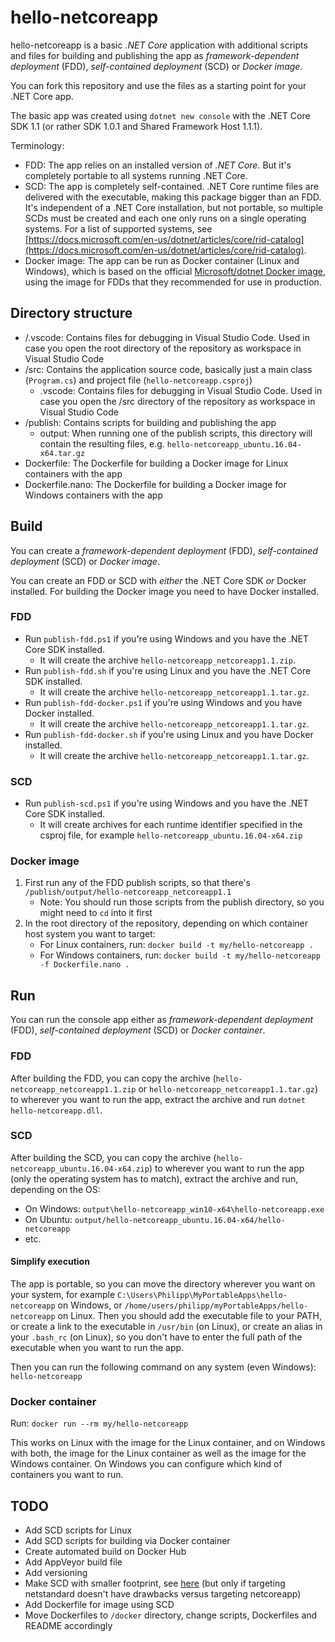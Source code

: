 hello-netcoreapp
================

hello-netcoreapp is a basic *.NET Core* application with additional scripts and files for building and publishing the app as *framework-dependent deployment* (FDD), *self-contained deployment* (SCD) or *Docker image*.

You can fork this repository and use the files as a starting point for your .NET Core app.

The basic app was created using `dotnet new console` with the .NET Core SDK 1.1 (or rather SDK 1.0.1 and Shared Framework Host 1.1.1).

Terminology:

- FDD: The app relies on an installed version of *.NET Core*. But it's completely portable to all systems running .NET Core.
- SCD: The app is completely self-contained. .NET Core runtime files are delivered with the executable, making this package bigger than an FDD. It's independent of a .NET Core installation, but not portable, so multiple SCDs must be created and each one only runs on a single operating systems. For a list of supported systems, see [https://docs.microsoft.com/en-us/dotnet/articles/core/rid-catalog](https://docs.microsoft.com/en-us/dotnet/articles/core/rid-catalog).
- Docker image: The app can be run as Docker container (Linux and Windows), which is based on the official [Microsoft/dotnet Docker image](https://hub.docker.com/r/microsoft/dotnet/), using the image for FDDs that they recommended for use in production.

Directory structure
-------------------

- /.vscode: Contains files for debugging in Visual Studio Code. Used in case you open the root directory of the repository as workspace in Visual Studio Code
- /src: Contains the application source code, basically just a main class (`Program.cs`) and project file (`hello-netcoreapp.csproj`)
    - .vscode: Contains files for debugging in Visual Studio Code. Used in case you open the /src directory of the repository as workspace in Visual Studio Code
- /publish: Contains scripts for building and publishing the app
    - output: When running one of the publish scripts, this directory will contain the resulting files, e.g. `hello-netcoreapp_ubuntu.16.04-x64.tar.gz`
- Dockerfile: The Dockerfile for building a Docker image for Linux containers with the app
- Dockerfile.nano: The Dockerfile for building a Docker image for Windows containers with the app

Build
-----

You can create a *framework-dependent deployment* (FDD), *self-contained deployment* (SCD) or *Docker image*.

You can create an FDD or SCD with *either* the .NET Core SDK *or* Docker installed. For building the Docker image you need to have Docker installed.

### FDD

- Run `publish-fdd.ps1` if you're using Windows and you have the .NET Core SDK installed.
    - It will create the archive `hello-netcoreapp_netcoreapp1.1.zip`.
- Run `publish-fdd.sh` if you're using Linux and you have the .NET Core SDK installed.
    - It will create the archive `hello-netcoreapp_netcoreapp1.1.tar.gz`.
- Run `publish-fdd-docker.ps1` if you're using Windows and you have Docker installed.
    - It will create the archive `hello-netcoreapp_netcoreapp1.1.tar.gz`.
- Run `publish-fdd-docker.sh` if you're using Linux and you have Docker installed.
    - It will create the archive `hello-netcoreapp_netcoreapp1.1.tar.gz`.

### SCD

- Run `publish-scd.ps1` if you're using Windows and you have the .NET Core SDK installed.
    - It will create archives for each runtime identifier specified in the csproj file, for example `hello-netcoreapp_ubuntu.16.04-x64.zip`

### Docker image

1. First run any of the FDD publish scripts, so that there's `/publish/output/hello-netcoreapp_netcoreapp1.1`
    - Note: You should run those scripts from the publish directory, so you might need to `cd` into it first
2. In the root directory of the repository, depending on which container host system you want to target:
    - For Linux containers, run: `docker build -t my/hello-netcoreapp .`
    - For Windows containers, run: `docker build -t my/hello-netcoreapp -f Dockerfile.nano .`

Run
---

You can run the console app either as *framework-dependent deployment* (FDD), *self-contained deployment* (SCD) or *Docker container*.

### FDD

After building the FDD, you can copy the archive (`hello-netcoreapp_netcoreapp1.1.zip` or `hello-netcoreapp_netcoreapp1.1.tar.gz`) to wherever you want to run the app, extract the archive and run `dotnet hello-netcoreapp.dll`.

### SCD

After building the SCD, you can copy the archive (`hello-netcoreapp_ubuntu.16.04-x64.zip`) to wherever you want to run the app (only the operating system has to match), extract the archive and run, depending on the OS:

- On Windows: `output\hello-netcoreapp_win10-x64\hello-netcoreapp.exe`
- On Ubuntu: `output/hello-netcoreapp_ubuntu.16.04-x64/hello-netcoreapp`
- etc.

#### Simplify execution

The app is portable, so you can move the directory wherever you want on your system, for example `C:\Users\Philipp\MyPortableApps\hello-netcoreapp` on Windows, or `/home/users/philipp/myPortableApps/hello-netcoreapp` on Linux. Then you should add the executable file to your PATH, or create a link to the executable in `/usr/bin` (on Linux), or create an alias in your `.bash_rc` (on Linux), so you don't have to enter the full path of the executable when you want to run the app.

Then you can run the following command on any system (even Windows):  
`hello-netcoreapp`

### Docker container

Run: `docker run --rm my/hello-netcoreapp`

This works on Linux with the image for the Linux container, and on Windows with both, the image for the Linux container as well as the image for the Windows container. On Windows you can configure which kind of containers you want to run.

TODO
----

- Add SCD scripts for Linux
- Add SCD scripts for building via Docker container
- Create automated build on Docker Hub
- Add AppVeyor build file
- Add versioning
- Make SCD with smaller footprint, see [here](https://docs.microsoft.com/en-us/dotnet/articles/core/deploying/deploy-with-cli#small-footprint-self-contained-deployment) (but only if targeting netstandard doesn't have drawbacks versus targeting netcoreapp)
- Add Dockerfile for image using SCD
- Move Dockerfiles to `/docker` directory, change scripts, Dockerfiles and README accordingly
